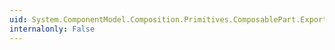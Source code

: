 ```yaml
---
uid: System.ComponentModel.Composition.Primitives.ComposablePart.ExportDefinitions
internalonly: False
---
```

